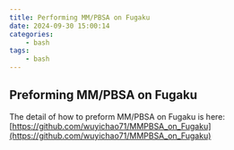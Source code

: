 ```yaml
---
title: Performing MM/PBSA on Fugaku
date: 2024-09-30 15:00:14
categories:
    - bash
tags:
    - bash
---
```


## Preforming MM/PBSA on Fugaku

The detail of how to preform MM/PBSA on Fugaku is here: [https://github.com/wuyichao71/MMPBSA_on_Fugaku](https://github.com/wuyichao71/MMPBSA_on_Fugaku)
